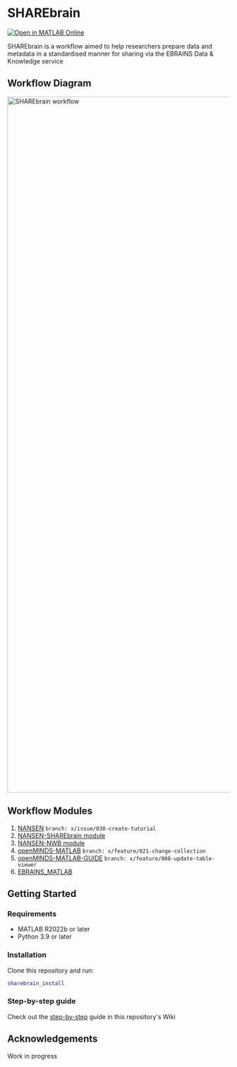 # SHAREbrain
[![Open in MATLAB Online](https://www.mathworks.com/images/responsive/global/open-in-matlab-online.svg)](https://matlab.mathworks.com/open/github/v1?repo=Neural-Systems-at-UIO/SHAREbrain&file=sharebrain_install.m) 

SHAREbrain is a workflow aimed to help researchers prepare data and metadata in a standardised manner for sharing via the EBRAINS Data &amp; Knowledge service

## Workflow Diagram
<img width="1579" alt="SHAREbrain workflow" src="https://github.com/user-attachments/assets/f1d35783-3940-4357-b240-6a302257b47d">

## Workflow Modules
1. [NANSEN](https://github.com/VervaekeLab/NANSEN) `branch: x/issue/030-create-tutorial`
2. [NANSEN-SHAREbrain module](https://github.com/NansenModules/SHAREbrain)
3. [NANSEN-NWB module](https://github.com/NansenModules/NANSEN-NWB)
4. [openMINDS-MATLAB](https://github.com/openMetadataInitiative/openMINDS_MATLAB) `branch: x/feature/021-change-collection`
5. [openMINDS-MATLAB-GUIDE](https://github.com/ehennestad/openMINDS-MATLAB-GUI) `branch: x/feature/008-update-table-viewer` 
6. [EBRAINS_MATLAB](https://github.com/ehennestad/EBRAINS-MATLAB)

## Getting Started

### Requirements
- MATLAB R2022b or later
- Python 3.9 or later

### Installation
Clone this repository and run:
```matlab
sharebrain_install
```

### Step-by-step guide
Check out the [step-by-step](https://github.com/Neural-Systems-at-UIO/SHAREbrain/wiki/Steps-to-share-a-dataset-using-the-SHAREbrain-workflow) guide in this repository's Wiki

## Acknowledgements
Work in progress
